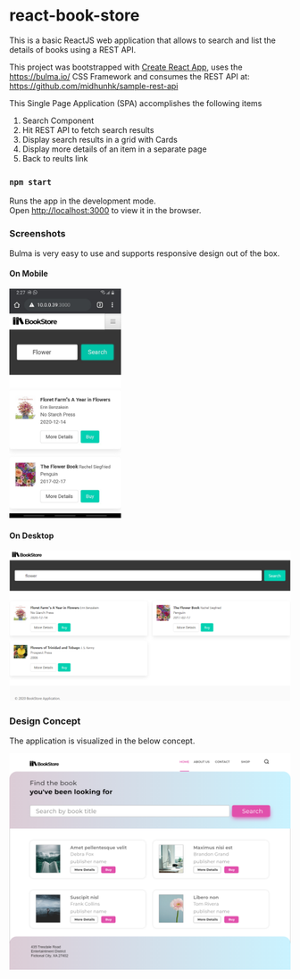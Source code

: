 # react-book-store
This is a basic ReactJS web application that allows to search and list the details of books using a REST API.

This project was bootstrapped with [Create React App](https://github.com/facebook/create-react-app), 
uses the https://bulma.io/ CSS Framework and  consumes the REST API at: https://github.com/midhunhk/sample-rest-api

This Single Page Application (SPA) accomplishes the following items

1. Search Component
2. Hit REST API to fetch search results
3. Display search results in a grid with Cards
4. Display more details of an item in a separate page
5. Back to reults link

### `npm start`

Runs the app in the development mode.<br />
Open [http://localhost:3000](http://localhost:3000) to view it in the browser.

### Screenshots
Bulma is very easy to use and supports responsive design out of the box.

#### On Mobile
<img src="screenshots/bookstore_mobile.jpg" width="200"> 

#### On Desktop
<img src="screenshots/bookstore_web.png">

### Design Concept
The application is visualized in the below concept.

<img src="screenshots/bookstore_design_concept.png">